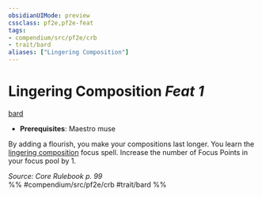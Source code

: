 ```yaml
---
obsidianUIMode: preview
cssclass: pf2e,pf2e-feat
tags:
- compendium/src/pf2e/crb
- trait/bard
aliases: ["Lingering Composition"]
---
```

# Lingering Composition  *Feat 1*  
[bard](/rules/traits/bard.md)  

- **Prerequisites**: Maestro muse

By adding a flourish, you make your compositions last longer. You learn the [lingering composition](/compendium/spells/lingering-composition.md) focus spell. Increase the number of Focus Points in your focus pool by 1.

*Source: Core Rulebook p. 99*  
%% #compendium/src/pf2e/crb #trait/bard %%
